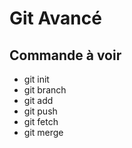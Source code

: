 # Git Avancé

## Commande à voir

- git init
- git branch
- git add
- git push
- git fetch
- git merge
  
